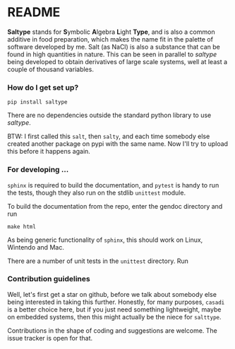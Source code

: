 # README #

**Saltype** stands for **S**ymbolic **A**lgebra **L**ight **Type**, and is also
a common additive in food preparation, which makes the name fit in the palette
of software developed by me. Salt (as NaCl) is also a substance that can be
found in high quantities in nature. This can be seen in parallel to *saltype*
being developed to obtain derivatives of large scale systems, well at least a
couple of thousand variables.

### How do I get set up? ###

``pip install saltype``


There are no dependencies outside the standard python library to use *saltype*.

BTW: I first called this `salt`, then `salty`, and each time somebody else created another package on
pypi with the same name. Now I'll try to upload this before it happens again.

### For developing ...

`sphinx` is required to build the documentation, and `pytest` is handy to run the tests, though
they also run on the stdlib `unittest` module.

To build the documentation from the repo, enter the gendoc directory and run

`make html`

As being generic functionality of `sphinx`, this should work on Linux, Wintendo and Mac.

There are a number of unit tests in the `unittest` directory. Run 

### Contribution guidelines ###

Well, let's first get a star on github, before we talk about somebody else being
interested in taking this further. Honestly, for many purposes, `casadi` is a better
choice here, but if you just need something lightweight, maybe on embedded systems,
then this might actually be the niece for `salttype`.

Contributions in the shape of coding and suggestions are welcome.
The issue tracker is open for that.
